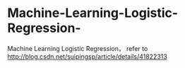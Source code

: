 Machine-Learning-Logistic-Regression-
=====================================

Machine Learning Logistic Regression， refer to  http://blog.csdn.net/suipingsp/article/details/41822313
